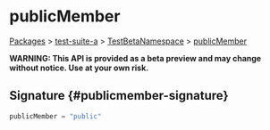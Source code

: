 # publicMember

[Packages](/) \> [test-suite-a](/test-suite-a/) \> [TestBetaNamespace](/test-suite-a/testbetanamespace-namespace/) \> [publicMember](/test-suite-a/testbetanamespace-namespace/publicmember-variable)

**WARNING: This API is provided as a beta preview and may change without notice. Use at your own risk.**

## Signature {#publicmember-signature}

```typescript
publicMember = "public"
```
